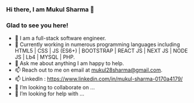 ### Hi there, I am Mukul Sharma 👋
### Glad to see you here!

- 🔭 I am a full-stack software engineer. 
- 🌱 Currently working in numerous programming languages including HTML5 | CSS | JS (ES6+) | BOOTSTRAP | REACT JS | NEXT JS | NODE JS | Lb4 | MYSQL | PHP.
- 💬 Ask me about anything I am happy to help.
- 📫 Reach out to me on email at mukul28sharma@gmail.com.
- 📫 LinkedIn : https://www.linkedin.com/in/mukul-sharma-0170a4179/
- 👯 I’m looking to collaborate on ...
- 🤔 I’m looking for help with ...
